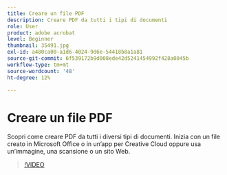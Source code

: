 ```yaml
---
title: Creare un file PDF
description: Creare PDF da tutti i tipi di documenti
role: User
product: adobe acrobat
level: Beginner
thumbnail: 35491.jpg
exl-id: a480ca00-a1d6-4024-9d6e-54418b8a1a81
source-git-commit: 6f539172b9d008ede42d5241454992f428a0045b
workflow-type: tm+mt
source-wordcount: '48'
ht-degree: 12%

---
```


# Creare un file PDF

Scopri come creare PDF da tutti i diversi tipi di documenti. Inizia con un file creato in Microsoft Office o in un’app per Creative Cloud oppure usa un’immagine, una scansione o un sito Web.

>[!VIDEO](https://video.tv.adobe.com/v/35491?hidetitle=true)
